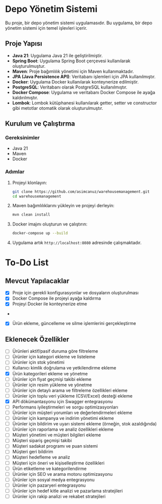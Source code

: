 # Depo Yönetim Sistemi

Bu proje, bir depo yönetim sistemi uygulamasıdır. Bu uygulama, bir depo yönetim sistemi için temel işlevleri içerir.

## Proje Yapısı

- **Java 21**: Uygulama Java 21 ile geliştirilmiştir.
- **Spring Boot**: Uygulama Spring Boot çerçevesi kullanılarak oluşturulmuştur.
- **Maven**: Proje bağımlılık yönetimi için Maven kullanmaktadır.
- **JPA (Java Persistence API)**: Veritabanı işlemleri için JPA kullanılmıştır.
- **Docker**: Uygulama Docker kullanılarak konteynerize edilmiştir.
- **PostgreSQL**: Veritabanı olarak PostgreSQL kullanılmıştır.
- **Docker Compose**: Uygulama ve veritabanı Docker Compose ile ayağa kaldırılmıştır.
- **Lombok**: Lombok kütüphanesi kullanılarak getter, setter ve constructor gibi metotlar otomatik olarak oluşturulmuştır.

## Kurulum ve Çalıştırma

### Gereksinimler

- Java 21
- Maven
- Docker

### Adımlar

1. Projeyi klonlayın:
    ```sh
    git clone https://github.com/asimcanuz/warehousemanagement.git
    cd warehousemanagement
    ```

2. Maven bağımlılıklarını yükleyin ve projeyi derleyin:
    ```sh
    mvn clean install
    ```

3. Docker imajını oluşturun ve çalıştırın:
    ```sh
    docker-compose up --build
    ```

4. Uygulama artık `http://localhost:8080` adresinde çalışmaktadır.

# To-Do List

## Mevcut Yapılacaklar
- [x] Proje için gerekli konfigurasyonlar ve dosyaların oluşturulması
- [x] Docker Compose ile projeyi ayağa kaldırma
- [x] Projeyi Docker ile konteynerize etme
-
- [x] Ürün ekleme, güncelleme ve silme işlemlerini gerçekleştirme

## Eklenecek Özellikler
- [ ] Ürünleri aktif/pasif duruma göre filtreleme
- [ ] Ürünler için kategori ekleme ve listeleme
- [ ] Ürünler için stok yönetimi
- [ ] Kullanıcı kimlik doğrulama ve yetkilendirme ekleme
- [x] Ürün kategorileri ekleme ve yönetme
- [ ] Ürünler için fiyat geçmişi takibi ekleme
- [ ] Ürünler için resim yükleme ve yönetme
- [ ] Ürünler için detaylı arama ve filtreleme özellikleri ekleme
- [ ] Ürünler için toplu veri yükleme (CSV/Excel) desteği ekleme
- [x] API dökümantasyonu için Swagger entegrasyonu
- [ ] Performans iyileştirmeleri ve sorgu optimizasyonları
- [ ] Ürünler için müşteri yorumları ve değerlendirmeleri ekleme
- [ ] Ürünler için kampanya ve indirim yönetimi ekleme
- [ ] Ürünler için bildirim ve uyarı sistemi ekleme (örneğin, stok azaldığında)
- [ ] Ürünler için raporlama ve analiz özellikleri ekleme
- [ ] Müşteri yönetimi ve müşteri bilgileri ekleme
- [ ] Müşteri sipariş geçmişi takibi
- [ ] Müşteri sadakat programı ve puan sistemi
- [ ] Müşteri geri bildirim
- [ ] Müşteri hedefleme ve analiz
- [ ] Müşteri için öneri ve kişiselleştirme özellikleri
- [ ] Ürün etiketleme ve kategorilendirme
- [ ] Ürünler için SEO ve arama motoru optimizasyonu
- [ ] Ürünler için sosyal medya entegrasyonu
- [ ] Ürünler için pazaryeri entegrasyonu
- [ ] Ürünler için hedef kitle analizi ve pazarlama stratejileri
- [ ] Ürünler için rakip analizi ve rekabet stratejileri
